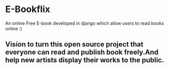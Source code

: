 # E-Bookflix 
<p>An online Free E-book developed in django which allow users to read books online :) </p>

## Vision to turn this open source project that everyone can read and publish book freely.And help new artists display their works to the public.
